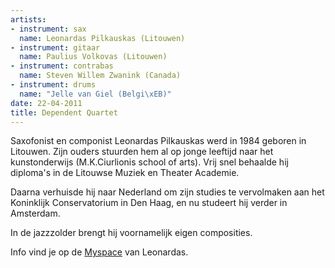```yaml
---
artists:
- instrument: sax
  name: Leonardas Pilkauskas (Litouwen)
- instrument: gitaar
  name: Paulius Volkovas (Litouwen)
- instrument: contrabas
  name: Steven Willem Zwanink (Canada)
- instrument: drums
  name: "Jelle van Giel (Belgi\xEB)"
date: 22-04-2011
title: Dependent Quartet
---
```

Saxofonist en componist Leonardas Pilkauskas werd in 1984 geboren in Litouwen.
Zijn ouders stuurden hem al op jonge leeftijd naar het kunstonderwijs (M.K.Ciurlionis school of arts).
Vrij snel behaalde hij diploma's in de Litouwse Muziek en Theater Academie. 

Daarna verhuisde hij naar Nederland om zijn studies te vervolmaken aan het Koninklijk Conservatorium in Den Haag,
en nu studeert hij verder in Amsterdam. 

In de jazzzolder brengt hij voornamelijk eigen composities.

Info vind je op de [Myspace](http://www.myspace.com/leonardaspilkauskas) van Leonardas.
